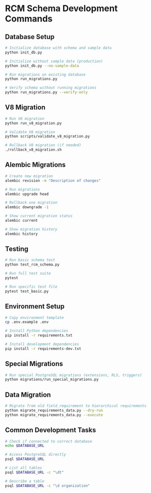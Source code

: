 # RCM Schema Development Commands

## Database Setup
```bash
# Initialize database with schema and sample data
python init_db.py

# Initialize without sample data (production)
python init_db.py --no-sample-data

# Run migrations on existing database
python run_migrations.py

# Verify schema without running migrations
python run_migrations.py --verify-only
```

## V8 Migration
```bash
# Run V8 migration
python run_v8_migration.py

# Validate V8 migration
python scripts/validate_v8_migration.py

# Rollback V8 migration (if needed)
./rollback_v8_migration.sh
```

## Alembic Migrations
```bash
# Create new migration
alembic revision -m "Description of changes"

# Run migrations
alembic upgrade head

# Rollback one migration
alembic downgrade -1

# Show current migration status
alembic current

# Show migration history
alembic history
```

## Testing
```bash
# Run basic schema test
python test_rcm_schema.py

# Run full test suite
pytest

# Run specific test file
pytest test_basic.py
```

## Environment Setup
```bash
# Copy environment template
cp .env.example .env

# Install Python dependencies
pip install -r requirements.txt

# Install development dependencies
pip install -r requirements-dev.txt
```

## Special Migrations
```bash
# Run special PostgreSQL migrations (extensions, RLS, triggers)
python migrations/run_special_migrations.py
```

## Data Migration
```bash
# Migrate from old field_requirement to hierarchical requirements
python migrate_requirements_data.py --dry-run
python migrate_requirements_data.py --execute
```

## Common Development Tasks
```bash
# Check if connected to correct database
echo $DATABASE_URL

# Access PostgreSQL directly
psql $DATABASE_URL

# List all tables
psql $DATABASE_URL -c "\dt"

# Describe a table
psql $DATABASE_URL -c "\d organization"
```